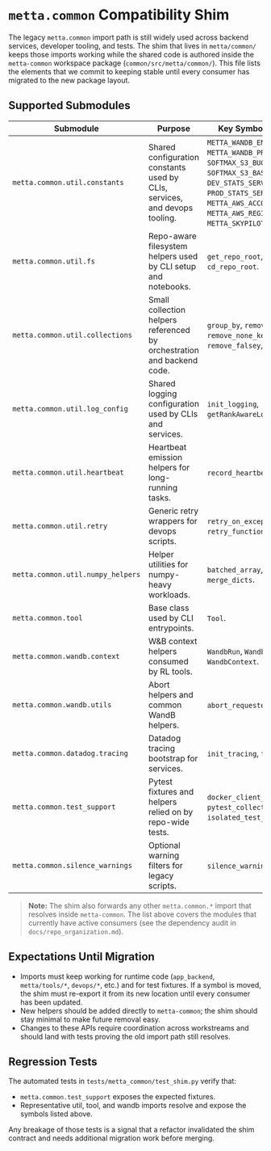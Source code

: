 # `metta.common` Compatibility Shim

The legacy `metta.common` import path is still widely used across backend services, developer tooling, and tests.  The
shim that lives in `metta/common/` keeps those imports working while the shared code is authored inside the
`metta-common` workspace package (`common/src/metta/common/`).  This file lists the elements that we commit to keeping
stable until every consumer has migrated to the new package layout.

## Supported Submodules

| Submodule | Purpose | Key Symbols Guaranteed |
| --- | --- | --- |
| `metta.common.util.constants` | Shared configuration constants used by CLIs, services, and devops tooling. | `METTA_WANDB_ENTITY`, `METTA_WANDB_PROJECT`, `SOFTMAX_S3_BUCKET`, `SOFTMAX_S3_BASE`, `DEV_STATS_SERVER_URI`, `PROD_STATS_SERVER_URI`, `METTA_AWS_ACCOUNT_ID`, `METTA_AWS_REGION`, `METTA_SKYPILOT_URL`. |
| `metta.common.util.fs` | Repo-aware filesystem helpers used by CLI setup and notebooks. | `get_repo_root`, `get_file_hash`, `cd_repo_root`. |
| `metta.common.util.collections` | Small collection helpers referenced by orchestration and backend code. | `group_by`, `remove_none_values`, `remove_none_keys`, `remove_falsey`, `duplicates`. |
| `metta.common.util.log_config` | Shared logging configuration used by CLIs and services. | `init_logging`, `getRankAwareLogger`. |
| `metta.common.util.heartbeat` | Heartbeat emission helpers for long-running tasks. | `record_heartbeat`. |
| `metta.common.util.retry` | Generic retry wrappers for devops scripts. | `retry_on_exception`, `retry_function`. |
| `metta.common.util.numpy_helpers` | Helper utilities for numpy-heavy workloads. | `batched_array`, `stack_dicts`, `merge_dicts`. |
| `metta.common.tool` | Base class used by CLI entrypoints. | `Tool`. |
| `metta.common.wandb.context` | W&B context helpers consumed by RL tools. | `WandbRun`, `WandbConfig`, `WandbContext`. |
| `metta.common.wandb.utils` | Abort helpers and common WandB helpers. | `abort_requested`. |
| `metta.common.datadog.tracing` | Datadog tracing bootstrap for services. | `init_tracing`, `trace`. |
| `metta.common.test_support` | Pytest fixtures and helpers relied on by repo-wide tests. | `docker_client_fixture`, `pytest_collection_modifyitems`, `isolated_test_schema_uri`. |
| `metta.common.silence_warnings` | Optional warning filters for legacy scripts. | `silence_warnings`. |

> **Note:** The shim also forwards any other `metta.common.*` import that resolves inside `metta-common`.  The list above
covers the modules that currently have active consumers (see the dependency audit in `docs/repo_organization.md`).

## Expectations Until Migration

- Imports must keep working for runtime code (`app_backend`, `metta/tools/*`, `devops/*`, etc.) and for test fixtures.  If
  a symbol is moved, the shim must re-export it from its new location until every consumer has been updated.
- New helpers should be added directly to `metta-common`; the shim should stay minimal to make future removal easy.
- Changes to these APIs require coordination across workstreams and should land with tests proving the old import path
  still resolves.

## Regression Tests

The automated tests in `tests/metta_common/test_shim.py` verify that:

- `metta.common.test_support` exposes the expected fixtures.
- Representative util, tool, and wandb imports resolve and expose the symbols listed above.

Any breakage of those tests is a signal that a refactor invalidated the shim contract and needs additional migration work
before merging.
